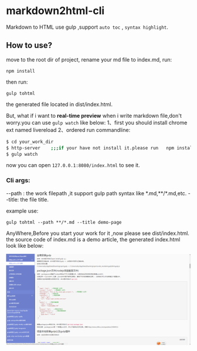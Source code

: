 # markdown2html-cli
Markdown to HTML use gulp ,support `auto toc` , `syntax highlight`.

## How to use?
move to the root dir of project, rename your md file to index.md, run:  
```
npm install
```
then run:   
```
gulp tohtml    
```
the generated file located in  dist/index.html.

But, what if i want to **real-time preview** when i write markdown file,don't worry.you can use `gulp watch` like below:
1、first you should install chrome ext named livereload
2、ordered run commandline:
```sh
$ cd your_work_dir
$ http-server    ;;;if your have not install it.please run   npm install -g http-server
$ gulp watch
```
now you can open `127.0.0.1:8080/index.html` to see it.

### Cli args:
--path : the work filepath ,it support gulp path syntax like \*.md,\*\*/\*.md,etc.
--title: the file title.

example use:  
```
gulp tohtml --path **/*.md --title demo-page 
```

AnyWhere,Before you start your work for it ,now please see dist/index.html.  the source code of index.md is a demo article, the generated index.html look like below:   

![](111.png)    

